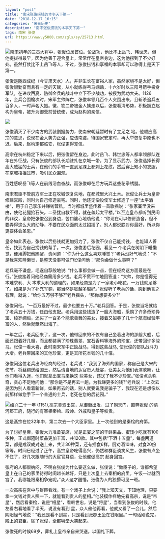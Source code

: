 ```yaml
---
layout: "post"
title: "南宋张俊捞钱的本事天下第一"
date: "2018-12-17 16:15"
categories: "宋元历史"
description: "南宋张俊捞钱的本事天下第一"
tags: 南宋 张俊
url: https://www.y5000.com/zgls/sy/25713.html
---
```






![](https://img.y5000.comfile:///C:%5CUsers%5CADMINI~1%5CAppData%5CLocal%5CTemp%5Cksohtml%5CwpsBFF7.tmp.png)南宋初年的三员大将中，张俊位居首位。论战功，他比不上岳飞、韩世忠，但他提拔得最早，因为他善于迎合皇上，常常伴在皇帝身边，这为他捞到了不少好处。虽然打仗比不上岳飞等人，不过，张俊捞钱和享福的本事却可以称得上是天下第一。

张俊是陇西成纪（今甘肃天水）人，并非生长在富裕人家，虽然家境不是太好，但张俊很勤奋而且有一定的天赋，从小就练得弓马娴熟，十六岁时以三阳弓箭手投身军队，在进攻西夏、防御金兵的战斗中立下不少战功，被授为武功大夫。1126年，金兵合围榆次时，宋军主帅阵亡，张俊率领几百个人突围出来，且斩杀追兵五百多人，一时声名大振。徽、钦二帝被金人掳走以后，张俊看清形势，积极拥立赵构为皇帝，被升为御营前营统使，成为赵构的亲信。

![](https://img.y5000.com/uploads/allimg/170922/8-1F922113334A1.jpg)

张俊消灭了不少南方的武装割据势力，使南宋朝廷暂时有了立足之
地。他顺应高宗的意思，说现在金人势力正强，应该南渡，待国家安定时，再大举恢复中原也不迟。后来，赵构定都临安，张俊更得宠信。

高宗在杭州稳定下来以后，把张俊留在身边，此时岳飞、韩世忠等人都率领部队连年在外征战，只有张俊的部队长期驻扎在京城一带。为了显示武力，张俊选择长得高大威猛的士兵，在他们的手臂一直到足踝上都刺上花纹，然后穿上短小的衣服，在京城招摇过市，吸引民众围观。

百姓感叹岳飞等人在前线浴血奋战，而张俊却在后方玩弄这些花拳绣腿。

南宋君臣不管前方军士正在攻城恢复失地，在都城里大兴土木。张俊让兵士为皇帝修建宫殿，同时为自己修造豪宅。同时，他还无偿役使军士修造了一座“太平酒楼”，用于自己享乐并赚钱营私。当时都城里盛传着一首歌摇说：“张家寨里没来由，使他花腿抬石头。二圣犹自救不得，就在盖起太平楼。”以至连皇帝都听到民间的非议，皇帝把张俊召到身边，苦口婆心地劝他说：“你现在可以修房造舍，但不要弄得这么大的动静，不要在民众面前太过招摇了。别人都说朕对你最好，所以你更要体会圣恩。”

皇帝如此表态，张俊以后捞钱就更加努力了。张俊不仅自己能捞钱， 也能知人善任，找到为自己捞钱的帮手。一次，张俊游后花园，看见一
个老兵在树阴下睡懒觉，便用脚把他踢醒，责问道：“你为什么这么喜欢睡觉？”老兵没好气地说：“不是我喜欢睡懒觉，是整天没事可做!”张俊问他：“那你会做什么事啊？”

老兵毫不谦虚，毛遂自荐般地说:
“什么事都会做一点，但在经商这方面最是在行。”张俊接着问他经商需用多少钱。老兵不慌不忙地回答道：“大帅，你是懂得无本难求利、大
本求大利的道理的。如果经商是为了一家老小吃花，一万钱就足够了。如果是为了补充军铜，那当然是钱越多越好。”张俊听了老兵的话，感到他言之有理，就说：“给你五万够不够?”老兵摇头，“那你想要多少?”

张俊问他。“一百万最好不过，最少也要五十万。”老兵回答。于是，张俊当场就给了老兵五十万钱，任由他支配。老兵用这些钱造了一艘大海船，采购了许多奇珍异宝、绫罗绸缎，还买了一百多个能歌善舞的美女，接着又招募了几十个航海经验丰富的人，然后就飘然出海了。

一年之后，老兵回来了，这一次，他带回来的不仅有自己坐着出海的那艘大船，后面还跟着好几艘，而且都装满了珍珠翡翠、宝石香料等海外的珍宝，还带回许多骏马。张俊一看大喜，此时南宋军中正缺战马，得到这些战马,
使张俊的部队战斗力大增。老兵带回来的其他珍宝，更是其所花本钱的几十倍。

张俊问这位老兵出海经商的经过，老兵说：“我到了海外的国家，称自己是大宋的使节，将丝绸送给国王，然后请当地的达官贵人赴宴，让美女为他们表演歌舞，让他们看得入迷，他们就拿出宝马来换这
些美女，还送了我不少珍宝。”张俊点头称奇，贪心不足地问他：“那你是不是再去一趟，为我赚更多的钱?”老兵说：“上次去是因为别人看着新鲜，如果再去的话，别人就要说我是骗子了，我现在还是想像以前那样做您手下一个普通的士兵，老死在您的后花园。”

![](https://img.y5000.comfile:///C:%5CUsers%5CADMINI~1%5CAppData%5CLocal%5CTemp%5Cksohtml%5Cwps17E7.tmp.png)绍兴二十一年
(1151),高宗銮驾出宫，从御街出发，过了朝天门，直奔张俊 的清河郡王府，随行的有宰相秦桧、殿帅、外戚和皇子等权贵。

这是髙宗在位32年中，第二次去一个大臣家里。上一次他到的是秦桧的府第。

为了讨好皇帝，张俊大力准备宴席，光是正宴之前的干鲜果品、蜜饯小吃就有100多种，正式御筵时菜品更加丰富，共120款。其中包括“下酒十五盏”，每盏两道菜，都是成双成对送上来，共计30种菜，还有插食6样，厨劝酒10味，对食20份等等。时间巳经过了正午，高宗皇帝吃得高兴，仍然和群臣谈笑风生，张俊有点坐不住了，好几次跟随行的大宦官耳语，让他催促高宗
起身回宫。

张府的人都很纳闷，不明白张俊为什么要这么做，张俊说：“做臣子的，谁都希望皇上在自己的家里待得时间越长越好，只是上次皇上去秦相的府里，午饭一过就回宫了，我哪能跟秦相争宠呢。”众人这才醒悟。张俊为人的狡猾可见一斑。

一次高宗在宫中与群臣看戏。有一个戏子上台说：“我上知天文，下知地理，只要拿一文钱对贵人照一下，就能看到贵人的星相。”他装模作样地先看高宗，说是“帝星”，然后看秦桧，说是“相星”，看韩世忠，说是“将星”，当看到张俊的时候，他左看右看地看了半天，说没有看到
星，众人催他再看，他就又看了一会儿，然后阴阳怪气地说：“我还是看不到星，只是看到张郡王坐在钱眼里。” 一句话刚说完，殿上的君臣，除了张俊，全都哄堂大笑起来。

张俊死的时候69岁，葬礼上皇帝亲自来哭送，以国礼下葬。
